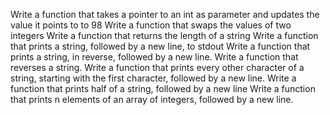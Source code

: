Write a function that takes a pointer to an int as parameter and updates the value it points to to 98
Write a function that swaps the values of two integers
Write a function that returns the length of a string
Write a function that prints a string, followed by a new line, to stdout
Write a function that prints a string, in reverse, followed by a new line.
Write a function that reverses a string.
Write a function that prints every other character of a string, starting with the first character, followed by a new line.
Write a function that prints half of a string, followed by a new line
Write a function that prints n elements of an array of integers, followed by a new line.
